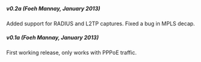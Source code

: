 ##### v0.2a (Foeh Mannay, January 2013)
  Added support for RADIUS and L2TP captures.
  Fixed a bug in MPLS decap.

##### v0.1a (Foeh Mannay, January 2013)
  First working release, only works with PPPoE traffic.
